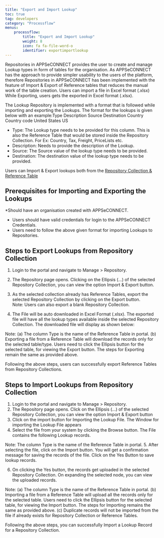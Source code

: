 ```yaml
---
title: "Export and Import Lookup"
toc: true
tag: developers
category: "Processflow"
menus: 
    processflow:
        title: "Export and Import Lookup"
        weight: 8
        icon: fa fa-file-word-o
        identifier: exportimportlookup
---
```



Repositories in APPSeCONNECT provides the user to create and manage Lookup types in form of tables for the organisation. As APPSeCONNECT has the approach to provide simpler usability to the users of the platform, 
therefore Repositories in APPSeCONNECT has been implemented with the feature of Import & Export of Reference tables that reduces the manual work of the table creation.
Users can import a file in  Excel format (.xlsx) While Exporting, users gets the exported in Excel format (.xlsx).

The Lookup Repository is implemented with a format that is followed while importing and exporting the Lookups. The format for the lookups is given below with an example:Type 	Description	Source	Destination
Country	Country code	United States	US

* Type: The Lookup type needs to be provided for this column. This is also the Reference Table that would be stored inside the Repository Collection. For Ex: Country, Tax, Freight, PriceLists etc. 
* Description: Needs to provide the description of the Lookup.
* Source: The Source value of the lookup type needs to be provided.
* Destination: The destination value of the lookup type needs to be provided.

Users can Import & Export lookups both from the [Repository Collection & Reference Table]()

## Prerequisites for Importing and Exporting the Lookups
*Should have an organisation created with APPSeCONNECT.
* Users should have valid credentials for login to the APPSeCONNECT Credentials.
* Users need to follow the above given format for importing Lookups to Repositories.

## Steps to Export Lookups from Repository Collection
1.	Login to the portal and navigate to Manage > Repository.
2.	The Repository page opens. Clicking on the Ellipsis (...) of the selected Repository Collection, you can view the option Import & Export button.
 
3.	As the selected collection already has Reference Tables, export the selected Repository Collection by clicking on the Export button.  
Note: Users can also export a blank Repository Collection.
4.	The File will be auto downloaded in Excel Format (.xlsx). The exported file will have all the lookup types available inside the selected Repository Collection. The downloaded file will display as shown below:
 
Note: (a) The column Type is the name of the Reference Table in portal.
      (b) Exporting a file from a Reference Table will download the records only for the selected table/type. Users need to click the Ellipsis button for the selected table, for viewing the Export button. The steps for Exporting remain the same as provided above.

Following the above steps, users can successfully export Reference Tables from Repository Collections.

## Steps to Import Lookups from Repository Collection
1.	Login to the portal and navigate to Manage > Repository.
2.	The Repository page opens. Click on the Ellipsis (...) of the selected Repository Collection, you can view the option Import & Export button
3.	Click on the import button for Importing the Lookup File. The Window for importing the Lookup File appears
4.	Select the file from your system by clicking the Browse button. The File contains the following Lookup records.
 
Note: The column Type is the name of the Reference Table in portal.
5.	After selecting the file, click on the Import button. You will get a confirmation message for saving the records of the file. Click on the Yes Button to save lookup records.
 
6.	On clicking the Yes button, the records get uploaded in the selected Repository Collection. On expanding the selected node, you can view the uploaded records.
 
Note: (a)  The column Type is the name of the Reference Table in portal.
      (b)  Importing a file from a Reference Table will upload all the records only for the selected table. Users need to click the Ellipsis button for the selected table, for viewing the Import button. The steps for Importing remains the same as provided above.
      (c) Duplicate records will not be imported from the file if already exists for Repository Collection or Reference Tables. 

Following the above steps, you can successfully Import a Lookup Record for a Repository Collection.
 




